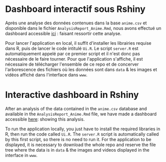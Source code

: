 # Dashboard interactif sous Rshiny

Après une analyse des données contenues dans la base `anime.csv` et disponible dans le fichier `AnalysisReport_Anime.Rmd`, nous avons effectué un dashboard accessible [ici](a "https://showiz.shinyapps.io/Animes_BRISSARD_TSO/?_ga=2.21287218.809504124.1669209569-1111796955.1669209569") : faisant ressortir cette analyse.

Pour lancer l'application en local, il suffit d'installer les librairies requise dans R, puis de lancer le code intitulé `Ui.R`. Le script `server.R` est automatiquement appelé par ce premier script et il n'est donc pas nécessaire de le faire tourner. Pour que l'application s'affiche, il est nécessaire de télécharger l'ensemble de ce repo et de concerver l'arborescence des fichiers où les données sont dans `data` & les images et vidéos affiché dans l'interface dans `www`. 

# Interactive dashboard in Rshiny

After an analysis of the data contained in the `anime.csv` database and available in the `AnalysisReport_Anime.Rmd` file, we have made a dashboard accessible [here](a "https://showiz.shinyapps.io/Animes_BRISSARD_TSO/?_ga=2.21287218.809504124.1669209569-1111796955.1669209569"): showing this analysis.

To run the application locally, you just have to install the required libraries in R, then run the code called `Ui.R`. The `server.R` script is automatically called by this first script, so there is no need to run it. For the application to be displayed, it is necessary to download the whole repo and reserve the file tree where the data is in `data` & the images and videos displayed in the interface in `www`. 
